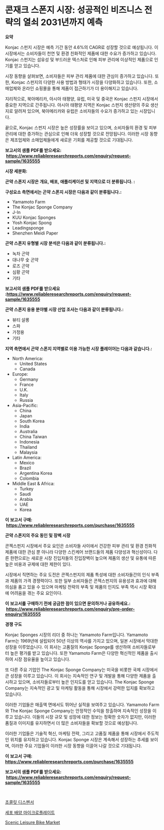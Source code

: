 <p><h1>콘재크 스폰지 시장: 성공적인 비즈니스 전략의 열쇠 2031년까지 예측</h1></p><p><strong>요약</strong></p>
<p><p>Konjac 스펀지 시장은 예측 기간 동안 4.6%의 CAGR로 성장할 것으로 예상됩니다. 이 시장에서는 소비자들이 천연 및 환경 친화적인 제품에 대한 수요가 증가하고 있습니다. Konjac 스펀지는 섬유성 및 부드러운 텍스처로 인해 피부 관리에 이상적인 제품으로 인기를 얻고 있습니다.</p><p>시장 동향을 살펴보면, 소비자들은 피부 관리 제품에 대한 관심이 증가하고 있습니다. 또한, Konjac 스펀지의 다양한 사용 방법과 형태가 시장을 다양화하고 있습니다. 또한, 소매업체와 온라인 쇼핑몰을 통해 제품이 접근하기가 더 용이해지고 있습니다.</p><p>지리적으로, 북아메리카, 아시아 태평양, 유럽, 미국 및 중국은 Konjac 스펀지 시장에서 중요한 지역으로 간주됩니다. 아시아 태평양 지역은 Konjac 스펀지 생산량의 주요 생산지로 알려져 있으며, 북아메리카와 유럽은 소비자들의 수요가 증가하고 있는 시장입니다.</p><p>끝으로, Konjac 스펀지 시장은 높은 성장률을 보이고 있으며, 소비자들의 환경 및 피부 관리에 대한 증가하는 관심으로 인해 더욱 성장할 것으로 전망됩니다. 이러한 시장 동향은 제조업체와 소매업체들에게 새로운 기회를 제공할 것으로 기대됩니다.</p></p>
<p><strong>보고서의 샘플 PDF를 받으세요: &nbsp;<a href="https://www.reliableresearchreports.com/enquiry/request-sample/1635555">https://www.reliableresearchreports.com/enquiry/request-sample/1635555</a></strong></p>
<p><strong>시장 세분화:</strong></p>
<p><strong> 곤약 스폰지 시장은 개요, 배포, 애플리케이션 및 지역으로 더 분류됩니다. :</strong></p>
<p><strong>구성요소 측면에서는 곤약 스폰지 시장은 다음과 같이 분류됩니다.:</strong></p>
<p><ul><li>Yamamoto Farm</li><li>The Konjac Sponge Company</li><li>J-In</li><li>KUU Konjac Sponges</li><li>Yosh Konjac Spong</li><li>Leadingsponge</li><li>Shenzhen Meidi Paper</li></ul></p>
<p><strong> 곤약 스폰지 유형별 시장 분석은 다음과 같이 분류됩니다.:</strong></p>
<p><ul><li>녹차 곤약</li><li>대나무 숯 곤약</li><li>로즈 곤약</li><li>심황 곤약</li><li>기타</li></ul></p>
<p><strong>보고서의 샘플 PDF를 받으세요 :<a href="https://www.reliableresearchreports.com/enquiry/request-sample/1635555">https://www.reliableresearchreports.com/enquiry/request-sample/1635555</a></strong></p>
<p><strong> 곤약 스폰지 응용 분야별 시장 산업 조사는 다음과 같이 분류됩니다.:</strong></p>
<p><ul><li>뷰티 살롱</li><li>스파</li><li>가정용</li><li>기타</li></ul></p>
<p><strong>지역 측면에서 곤약 스폰지 지역별로 이용 가능한 시장 플레이어는 다음과 같습니다.:</strong></p>
<p><ul>
    <li>
        North America:
        <ul>
            <li>United States</li>
            <li>Canada</li>
        </ul>
    </li>
    <li>
        Europe:
        <ul>
            <li>Germany</li>
            <li>France</li>
            <li>U.K.</li>
            <li>Italy</li>
            <li>Russia</li>
        </ul>
    </li>
    <li>
        Asia-Pacific:
        <ul>
            <li>China</li>
            <li>Japan</li>
            <li>South Korea</li>
            <li>India</li>
            <li>Australia</li>
            <li>China Taiwan</li>
            <li>Indonesia</li>
            <li>Thailand</li>
            <li>Malaysia</li>
        </ul>
    </li>
    <li>
        Latin America:
        <ul>
            <li>Mexico</li>
            <li>Brazil</li>
            <li>Argentina Korea</li>
            <li>Colombia</li>
        </ul>
    </li>
    <li>
        Middle East & Africa:
        <ul>
            <li>Turkey</li>
            <li>Saudi</li>
            <li>Arabia</li>
            <li>UAE</li>
            <li>Korea</li>
        </ul>
    </li>
    </ul></p>
<p><strong>이 보고서 구매: &nbsp;<a href="https://www.reliableresearchreports.com/purchase/1635555">https://www.reliableresearchreports.com/purchase/1635555</a></strong></p>
<p><strong>곤약 스폰지의 주요 동인 및 장벽 시장</strong></p>
<p><p>콘젝스펀지 시장에서 주요 요인은 소비자들 사이에서 건강한 피부 관리 및 환경 친화적 제품에 대한 관심 뿐 아니라 다양한 스킨케어 브랜드들의 제품 다양성과 혁신성이다. 다른 한편으로는 새로운 시장 진입자들의 진입장벽이 높으며 제품의 생산 및 유통에 따른 높은 비용과 규제에 대한 제한이 있다.</p><p>시장에서 직면하는 주요 도전은 콘젝스펀지의 제품 특성에 대한 소비자들간의 인식 부족과 제품의 가격 경쟁력이다. 또한 일부 소비자들은 콘젝스펀지의 유용성과 효과에 대해 의심을 품고 있을 수 있으며 마케팅 전략의 부족 및 제품의 인지도 부족 역시 시장 확대에 어려움을 겪는 주요 요인이다.</p></p>
<p><strong>이 보고서를 구매하기 전에 궁금한 점이 있으면 문의하거나 공유하세요.: &nbsp;<a href="https://www.reliableresearchreports.com/enquiry/pre-order-enquiry/1635555">https://www.reliableresearchreports.com/enquiry/pre-order-enquiry/1635555</a></strong></p>
<p><strong>경쟁 구도</strong></p>
<p><p>Konjac Sponges 시장의 리더 중 하나는 Yamamoto Farm입니다. Yamamoto Farm는 1969년에 설립되어 50년 이상의 역사를 가지고 있으며, 일본 시장에서 막대한 성장을 이루었습니다. 이 회사는 고품질의 Konjac Sponge를 생산하여 소비자들로부터 높은 평가를 받고 있습니다. 또한 Yamamoto Farm은 다양한 혁신적인 제품을 출시하여 시장 점유율을 높이고 있습니다.</p><p>또 다른 주요 기업인 The Konjac Sponge Company는 미국을 비롯한 국제 시장에서 큰 성장을 이루고 있습니다. 이 회사는 지속적인 연구 및 개발을 통해 다양한 제품을 출시하고 있으며, 소비자들로부터 높은 인지도를 얻고 있습니다. The Konjac Sponge Company는 지속적인 광고 및 마케팅 활동을 통해 시장에서 강력한 입지를 확보하고 있습니다.</p><p>이러한 기업들은 매출액 면에서도 뛰어난 실적을 보여주고 있습니다. Yamamoto Farm와 The Konjac Sponge Company는 안정적인 수익을 창출하며 지속적인 성장을 이루고 있습니다. 이들의 시장 규모 및 성장에 대한 정보는 정확한 숫자가 없지만, 이러한 품질과 이미지를 유지하면서 더 많은 소비자들을 확보할 것으로 예상됩니다.</p><p>이러한 기업들은 기술적 혁신, 마케팅 전략, 그리고 고품질 제품을 통해 시장에서 주도적인 위치를 유지하고 있습니다. Konjac Sponge 시장은 계속해서 성장하는 추세를 보이며, 이러한 주요 기업들이 이러한 시장 동향을 이끌어 나갈 것으로 기대됩니다.</p></p>
<p><strong>이 보고서 구매: &nbsp; <a href="https://www.reliableresearchreports.com/purchase/1635555">https://www.reliableresearchreports.com/purchase/1635555</a></strong></p>
<p><strong>보고서의 샘플 PDF를 받으세요: &nbsp;<a href="https://www.reliableresearchreports.com/enquiry/request-sample/1635555">https://www.reliableresearchreports.com/enquiry/request-sample/1635555</a></strong><strong></strong></p>
<p>&nbsp;</p>
<p><p><a href="https://github.com/JeromeRtyau89966/Market-Research-Report-List-1/blob/main/61103977306.md">초콜릿 디스펜서</a></p><p><a href="https://github.com/bvubpqd5241630/Market-Research-Report-List-1/blob/main/67764767307.md">세포 배양 마이크로플레이트</a></p><p><a href="https://github.com/ChiragRP21/Market-Research-Report-List-3/blob/main/scenic-leisure-bike-market.md">Scenic Leisure Bike Market</a></p></p>